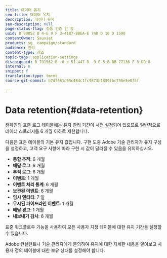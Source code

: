 ```yaml
---
title: 데이터 유지
seo-title: 데이터 유지
description: 데이터 유지
seo-description: null
page-status-flag: 정품 인증 안 함
uuid: D 90852 B 4-E 9 F 3-4187-BBEA-E 748 D 16 D 1590
contentOwner: Sauviat
products: sg_ campaign/standard
audience: 관리
content-type: 참조
topic-tags: application-settings
discoiquuid: B 791562 B -6 c 51-447 D -9 E 5 B-BB 77136 F 3 DD 8
internal: n
snippet: Y
translation-type: tm+mt
source-git-commit: b7df681c05c48dc1fc9873b1339fbc756e5e0f5f

---
```



# Data retention{#data-retention}

캠페인의 표준 로그 테이블에는 유지 관리 기간이 사전 설정되어 있으므로 일반적으로 데이터 스토리지를 6 개월 이하로 제한합니다.

다음은 표준 테이블의 기본 유지 값입니다. 구현 도중 Adobe 기술 관리자가 유지 구성을 설정하고, 고객 요구 사항에 따라 구현 시 값이 달라질 수 있음을 유의하십시오.

* **통합 추적**: 6 개월
* **배달 로그**: 6 개월
* **추적 로그**: 6 개월
* **이벤트**: 1 개월
* **이벤트 처리 통계**: 6 개월
* **보관된 이벤트**: 6 개월
* **임시 엔티티**: 7 일
* **무시된 파이프라인 이벤트**: 1 개월
* **배달 경고**: 1 개월
* **내보내기 감사**: 6 개월

표준 워크플로우 기능을 사용하여 모든 사용자 지정 테이블에 대한 유지 기간을 설정할 수 있습니다.

Adobe 컨설턴트나 기술 관리자에게 문의하여 유지에 대한 자세한 내용을 알아보고 사용자 정의 테이블에 대한 보유 상태를 설정해야 합니다.
